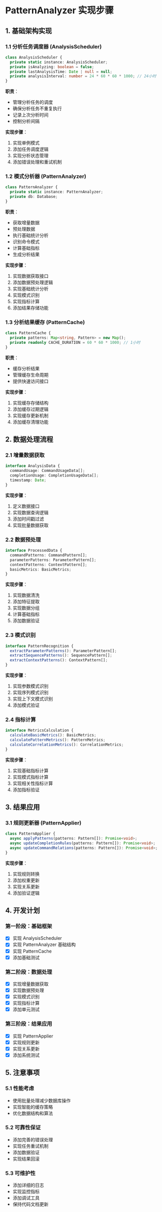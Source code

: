 # PatternAnalyzer 实现步骤

## 1. 基础架构实现

### 1.1 分析任务调度器 (AnalysisScheduler)
```typescript
class AnalysisScheduler {
  private static instance: AnalysisScheduler;
  private isAnalyzing: boolean = false;
  private lastAnalysisTime: Date | null = null;
  private analysisInterval: number = 24 * 60 * 60 * 1000; // 24小时
}
```

**职责**：
- 管理分析任务的调度
- 确保分析任务不重复执行
- 记录上次分析时间
- 控制分析间隔

**实现步骤**：
1. 实现单例模式
2. 添加任务调度逻辑
3. 实现分析状态管理
4. 添加错误处理和重试机制

### 1.2 模式分析器 (PatternAnalyzer)
```typescript
class PatternAnalyzer {
  private static instance: PatternAnalyzer;
  private db: Database;
}
```

**职责**：
- 获取增量数据
- 预处理数据
- 执行基础统计分析
- 识别命令模式
- 计算基础指标
- 生成分析结果

**实现步骤**：
1. 实现数据获取接口
2. 添加数据预处理逻辑
3. 实现基础统计分析
4. 实现模式识别
5. 实现指标计算
6. 添加结果存储功能

### 1.3 分析结果缓存 (PatternCache)
```typescript
class PatternCache {
  private patterns: Map<string, Pattern> = new Map();
  private readonly CACHE_DURATION = 60 * 60 * 1000; // 1小时
}
```

**职责**：
- 缓存分析结果
- 管理缓存生命周期
- 提供快速访问接口

**实现步骤**：
1. 实现缓存存储结构
2. 添加缓存过期逻辑
3. 实现缓存更新机制
4. 添加缓存清理功能

## 2. 数据处理流程

### 2.1 增量数据获取
```typescript
interface AnalysisData {
  commandUsage: CommandUsageData[];
  completionUsage: CompletionUsageData[];
  timestamp: Date;
}
```

**实现步骤**：
1. 定义数据接口
2. 实现数据查询逻辑
3. 添加时间戳过滤
4. 实现批量数据获取

### 2.2 数据预处理
```typescript
interface ProcessedData {
  commandPatterns: CommandPattern[];
  parameterPatterns: ParameterPattern[];
  contextPatterns: ContextPattern[];
  basicMetrics: BasicMetrics;
}
```

**实现步骤**：
1. 实现数据清洗
2. 添加特征提取
3. 实现数据分组
4. 计算基础指标
5. 添加数据验证

### 2.3 模式识别
```typescript
interface PatternRecognition {
  extractParameterPatterns(): ParameterPattern[];
  extractSequencePatterns(): SequencePattern[];
  extractContextPatterns(): ContextPattern[];
}
```

**实现步骤**：
1. 实现参数模式识别
2. 实现序列模式识别
3. 实现上下文模式识别
4. 添加模式验证

### 2.4 指标计算
```typescript
interface MetricsCalculation {
  calculateBasicMetrics(): BasicMetrics;
  calculatePatternMetrics(): PatternMetrics;
  calculateCorrelationMetrics(): CorrelationMetrics;
}
```

**实现步骤**：
1. 实现基础指标计算
2. 实现模式指标计算
3. 实现相关性指标计算
4. 添加指标验证

## 3. 结果应用

### 3.1 规则更新器 (PatternApplier)
```typescript
class PatternApplier {
  async applyPatterns(patterns: Pattern[]): Promise<void>;
  async updateCompletionRules(patterns: Pattern[]): Promise<void>;
  async updateCommandRelations(patterns: Pattern[]): Promise<void>;
}
```

**实现步骤**：
1. 实现规则转换
2. 添加权重更新
3. 实现关系更新
4. 添加验证逻辑

## 4. 开发计划

### 第一阶段：基础框架
- [x] 实现 AnalysisScheduler
- [x] 实现 PatternAnalyzer 基础结构
- [x] 实现 PatternCache
- [x] 添加基础测试

### 第二阶段：数据处理
- [x] 实现增量数据获取
- [x] 实现数据预处理
- [x] 实现模式识别
- [x] 实现指标计算
- [x] 添加单元测试

### 第三阶段：结果应用
- [x] 实现 PatternApplier
- [x] 实现规则更新
- [x] 实现关系更新
- [x] 添加系统测试

## 5. 注意事项

### 5.1 性能考虑
- 使用批量处理减少数据库操作
- 实现智能的缓存策略
- 优化数据结构和算法

### 5.2 可靠性保证
- 添加完善的错误处理
- 实现任务重试机制
- 添加数据验证
- 实现结果回滚

### 5.3 可维护性
- 添加详细的日志
- 实现监控指标
- 添加调试工具
- 保持代码文档更新 